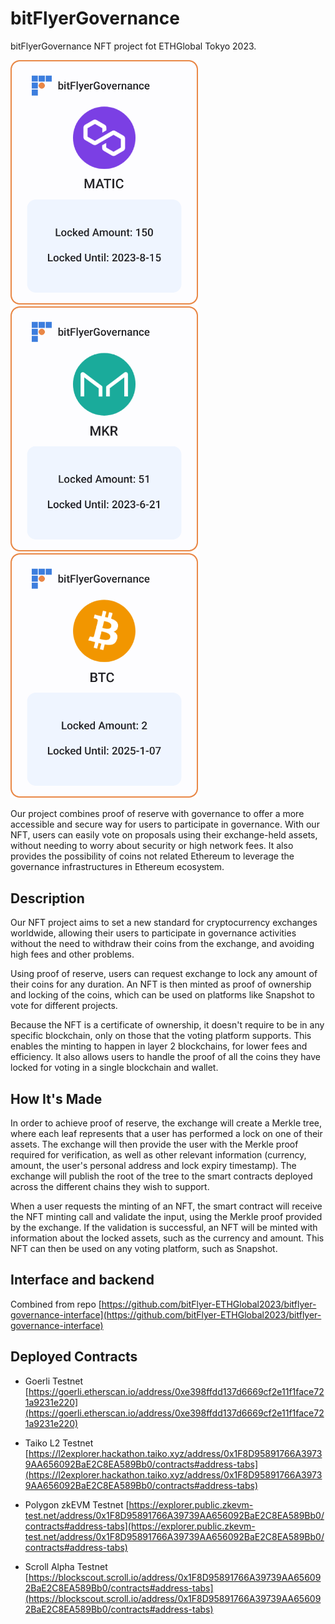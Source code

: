 # bitFlyerGovernance
bitFlyerGovernance NFT project fot ETHGlobal Tokyo 2023.

<img src="./assets/matic1.png"  width="300">
<img src="./assets/mkr1.png"  width="300">
<img src="./assets/btc1.png"  width="300">

Our project combines proof of reserve with governance to offer a more accessible and secure way for users to participate in governance. With our NFT, users can easily vote on proposals using their exchange-held assets, without needing to worry about security or high network fees. It also provides the possibility of coins not related Ethereum to leverage the governance infrastructures in Ethereum ecosystem.

## Description
Our NFT project aims to set a new standard for cryptocurrency exchanges worldwide, allowing their users to participate in governance activities without the need to withdraw their coins from the exchange, and avoiding high fees and other problems.

Using proof of reserve, users can request exchange to lock any amount of their coins for any duration. An NFT is then minted as proof of ownership and locking of the coins, which can be used on platforms like Snapshot to vote for different projects.

Because the NFT is a certificate of ownership, it doesn't require to be in any specific blockchain, only on those that the voting platform supports. This enables the minting to happen in layer 2 blockchains, for lower fees and efficiency. It also allows users to handle the proof of all the coins they have locked for voting in a single blockchain and wallet.

## How It's Made
In order to achieve proof of reserve, the exchange will create a Merkle tree, where each leaf represents that a user has performed a lock on one of their assets. The exchange will then provide the user with the Merkle proof required for verification, as well as other relevant information (currency, amount, the user's personal address and lock expiry timestamp). The exchange will publish the root of the tree to the smart contracts deployed across the different chains they wish to support.

When a user requests the minting of an NFT, the smart contract will receive the NFT minting call and validate the input, using the Merkle proof provided by the exchange. If the validation is successful, an NFT will be minted with information about the locked assets, such as the currency and amount. This NFT can then be used on any voting platform, such as Snapshot.

## Interface and backend
Combined from repo [https://github.com/bitFlyer-ETHGlobal2023/bitflyer-governance-interface](https://github.com/bitFlyer-ETHGlobal2023/bitflyer-governance-interface)

## Deployed Contracts

* Goerli Testnet
[https://goerli.etherscan.io/address/0xe398ffdd137d6669cf2e11f1face721a9231e220](https://goerli.etherscan.io/address/0xe398ffdd137d6669cf2e11f1face721a9231e220)

* Taiko L2 Testnet
[https://l2explorer.hackathon.taiko.xyz/address/0x1F8D95891766A39739AA656092BaE2C8EA589Bb0/contracts#address-tabs](https://l2explorer.hackathon.taiko.xyz/address/0x1F8D95891766A39739AA656092BaE2C8EA589Bb0/contracts#address-tabs)

* Polygon zkEVM Testnet
[https://explorer.public.zkevm-test.net/address/0x1F8D95891766A39739AA656092BaE2C8EA589Bb0/contracts#address-tabs](https://explorer.public.zkevm-test.net/address/0x1F8D95891766A39739AA656092BaE2C8EA589Bb0/contracts#address-tabs)

* Scroll Alpha Testnet
[https://blockscout.scroll.io/address/0x1F8D95891766A39739AA656092BaE2C8EA589Bb0/contracts#address-tabs](https://blockscout.scroll.io/address/0x1F8D95891766A39739AA656092BaE2C8EA589Bb0/contracts#address-tabs)